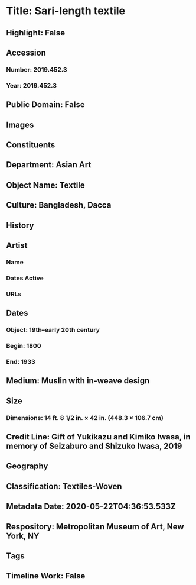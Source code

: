 # Title: Sari-length textile
## Highlight: False
## Accession
### Number: 2019.452.3
### Year: 2019.452.3
## Public Domain: False
## Images
## Constituents
## Department: Asian Art
## Object Name: Textile
## Culture: Bangladesh, Dacca
## History
## Artist
### Name
### Dates Active
### URLs
## Dates
### Object: 19th–early 20th century
### Begin: 1800
### End: 1933
## Medium: Muslin with in-weave design
## Size
### Dimensions: 14 ft. 8 1/2 in. × 42 in. (448.3 × 106.7 cm)
## Credit Line: Gift of Yukikazu and Kimiko Iwasa, in memory of Seizaburo and Shizuko Iwasa, 2019
## Geography
## Classification: Textiles-Woven
## Metadata Date: 2020-05-22T04:36:53.533Z
## Respository: Metropolitan Museum of Art, New York, NY
## Tags
## Timeline Work: False